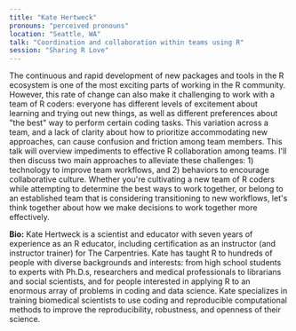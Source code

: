 ```yaml
---
title: "Kate Hertweck"
pronouns: "perceived pronouns"
location: "Seattle, WA"
talk: "Coordination and collaboration within teams using R"
session: "Sharing R Love"
---
```


The continuous and rapid development of new packages and tools in the R ecosystem is one of the most exciting parts of working in the R community. However, this rate of change can also make it challenging to work with a team of R coders: everyone has different levels of excitement about learning and trying out new things, as well as different preferences about "the best" way to perform certain coding tasks. This variation across a team, and a lack of clarity about how to prioritize accommodating new approaches, can cause confusion and friction among team members. This talk will overview impediments to effective R collaboration among teams. I'll then discuss two main approaches to alleviate these challenges: 1) technology to improve team workflows, and 2) behaviors to encourage collaborative culture. Whether you're cultivating a new team of R coders while attempting to determine the best ways to work together, or belong to an established team that is considering transitioning to new workflows, let's think together about how we make decisions to work together more effectively.

__Bio:__ Kate Hertweck is a scientist and educator with seven years of experience as an R educator, including certification as an instructor (and instructor trainer) for The Carpentries. Kate has taught R to hundreds of people with diverse backgrounds and interests: from high school students to experts with Ph.D.s, researchers and medical professionals to librarians and social scientists, and for people interested in applying R to an enormous array of problems in coding and data science. Kate specializes in training biomedical scientists to use coding and reproducible computational methods to improve the reproducibility, robustness, and openness of their science.
